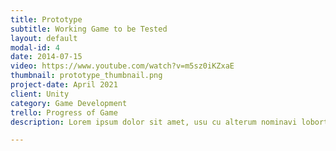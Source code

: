 ```yaml
---
title: Prototype
subtitle: Working Game to be Tested
layout: default
modal-id: 4
date: 2014-07-15
video: https://www.youtube.com/watch?v=m5sz0iKZxaE
thumbnail: prototype_thumbnail.png
project-date: April 2021
client: Unity
category: Game Development
trello: Progress of Game
description: Lorem ipsum dolor sit amet, usu cu alterum nominavi lobortis. At duo novum diceret. Tantas apeirian vix et, usu sanctus postulant inciderint ut, populo diceret necessitatibus in vim. Cu eum dicam feugiat noluisse.

---
```

